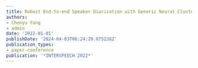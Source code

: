 ```yaml
---
title: Robust End-to-end Speaker Diarization with Generic Neural Clustering
authors:
- Chenyu Yang
- admin
date: '2022-01-01'
publishDate: '2024-04-03T06:24:20.875238Z'
publication_types:
- paper-conference
publication: '*INTERSPEECH 2022*'
---
```

